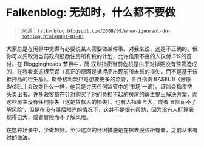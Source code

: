 <!--yml

category: 未分类

date: 2024-05-12 22:57:24

-->

# Falkenblog: 无知时，什么都不要做

> 来源：[`falkenblog.blogspot.com/2008/09/when-ignorant-do-nothing.html#0001-01-01`](http://falkenblog.blogspot.com/2008/09/when-ignorant-do-nothing.html#0001-01-01)

大家总是在闲聊中觉得有必要说某人需要做某件事。对我来说，这是不正确的。但你可以先取消当前政府鼓励住房所有权的计划，允许信用不良的人仅付 3%的首付。在 Bloggingheads 节目中，简·汉默指责当前危机是由于对掉期没有监管造成的，在我看来这很荒谬（真正的原因是抵押品出现前所未有的损失，而不是基于该抵押品的衍生品）。斯蒂格利茨只是想要更多的监管，并且指责 BASEL II（好像 BASEL I 会改变什么一样，他只是讨厌任何监管中的‘市场’一词）。证监会指责空头卖出者。许多政客都在针对购买了他们负担不起的房屋的房主提出解决方案，而这些房主没有任何损失（这是贷款人的损失）。也有人指责自大，或者‘冒险而不了解风险’，但是在没有事后眼光的情况下，这并不是很有帮助，因为没有人打算表现得自大，或者冒险而不了解风险。 

在这种场景中，少做越好。至少这次的纾困措施是在抹去股权所有者，之前从未有过的做法。
